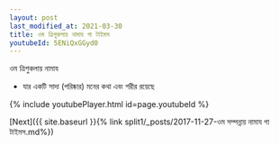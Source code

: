 ```yaml
---
layout: post
last_modified_at: 2021-03-30
title: ওম ত্রিশুকলায় নামায গা টাইমস
youtubeId: 5ENiQxGGyd0
---
```

 
 
 ওম ত্রিশুকলায় নামায  
 
 -  যার একটি সাদা (পরিষ্কার) মনের কথা এবং শরীর রয়েছে 
 
  
 
  
 
 
 
 
 
 


{% include youtubePlayer.html id=page.youtubeId %}
 
[Next]({{ site.baseurl }}{% link  split1/_posts/2017-11-27-ওম সম্পন্নায় নামায গা টাইমস.md%})
 
